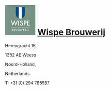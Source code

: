 # ![icon](../../../icons/Wispe_Brouwerij.jpeg) [Wispe Brouwerij](https://untappd.com/Wispe)

Herengracht 16,

1382 AE  Weesp

Noord-Holland,

Netherlands.

T: +31 (0) 294 785587
